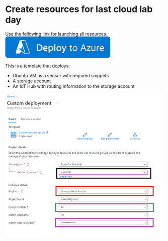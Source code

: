 # Create resources for last cloud lab day

Use the following link for launching all resources. <br/>
[![Deploy To Azure](https://raw.githubusercontent.com/Azure/azure-quickstart-templates/master/1-CONTRIBUTION-GUIDE/images/deploytoazure.svg?sanitize=true)](https://portal.azure.com/#create/Microsoft.Template/uri/https%3A%2F%2Fraw.githubusercontent.com%2FSeryioGonzalez%2FAzure_IoT_Lab%2Fmaster%2Ffinalday%2Fazuredeploy.json)  

This is a template that deploys:
- Ubuntu VM as a sensor with required snippets
- A storage account 
- An IoT Hub with routing information to the storage account

![Lab deployment](../images/deployment-2.png "Deploy lab")
